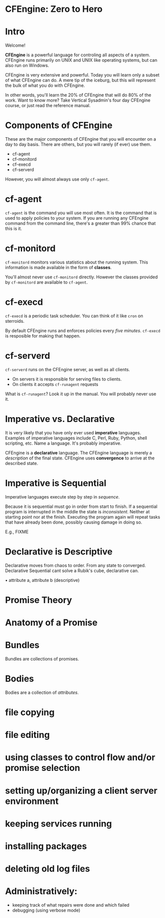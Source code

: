 # CFEngine: Zero to Hero

# Intro

Welcome!

**CFEngine** is a powerful language for controling all aspects of a system.
CFEngine runs primarily on UNIX and UNIX like operating systems, but can
also run on Windows.

CFEngine is very extensive and powerful. Today you will learn only a subset
of what CFEngine can do. A mere tip of the iceburg, but this will represent
the bulk of what you do with CFEngine.

In other words, you'll learn the 20% of CFEngine that will do 80% of the work.
Want to know more? Take Vertical Sysadmin's four day CFEngine course, or
just read the reference manual.

# Components of CFEngine

These are the major components of CFEngine that you will encounter on a day
to day basis. There are others, but you will rarely (if ever) use them.

* cf-agent
* cf-monitord
* cf-execd
* cf-serverd

However, you will almost always use only `cf-agent`.

# cf-agent

`cf-agent` is the command you will use most often. It is the command that
is used to apply policies to your system. If you are running any CFEngine
command from the command line, there's a greater than 99% chance that this
is it.

# cf-monitord

`cf-monitord` monitors various statistics about the running system. This
information is made available in the form of **classes**.

You'll almost never use `cf-monitord` directly. However the classes provided
by `cf-monitord` are available to `cf-agent`.

# cf-execd

`cf-execd` is a periodic task scheduler. You can think of it like `cron` on
sterroids.

By default CFEngine runs and enforces policies every *five minutes*. `cf-execd`
is resposible for making that happen.

# cf-serverd

`cf-serverd` runs on the CFEngine server, as well as all clients.

* On servers it is responsible for serving files to clients.
* On clients it accepts `cf-runagent` requests

What is `cf-runagent`? Look it up in the manual. You will probably never use
it.

# Imperative vs. Declarative

It is very likely that you have only ever used **imperative** languages.
Examples of imperative languages include C, Perl, Ruby, Python, shell
scripting, etc. Name a language. It's probably imperative.

CFEngine is a **declarative** language. The CFEngine language is merely
a *description* of the final state. CFEngine uses **convergence** to
arrive at the described state.

# Imperative is Sequential

Imperative languages execute step by step in *sequence*.

Because it is sequential must go in order from start to finish. If a sequential
program is interrupted in the middle the state is *inconsistent*. Neither at
starting point nor at the finish. Executing the program again will repeat
tasks that have already been done, possibly causing damage in doing so.

E.g., FIXME

# Declarative is Descriptive

Declarative moves from chaos to order. From any state to converged.
Declarative
Sequential cant solve a Rubik's cube, declarative can.

• attribute a, attribute b (descriptive)

# Promise Theory

# Anatomy of a Promise

# Bundles

Bundles are collections of promises.

# Bodies

Bodies are a collection of *attributes*.

# file copying

# file editing

# using classes to control flow and/or promise selection

# setting up/organizing a client server environment

# keeping services running

# installing packages

# deleting old log files

# Administratively:

- keeping track of what repairs were done and which failed
- debugging (using verbose mode)
